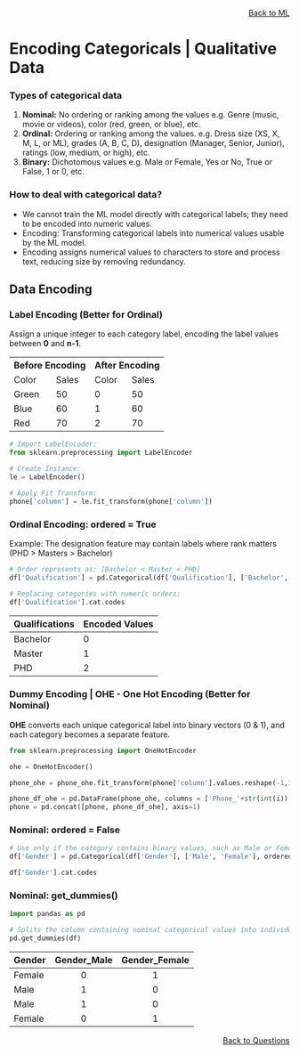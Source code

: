 <p align='right'><a align="right" href="https://github.com/KIRANKUMAR7296/Library/blob/main/Machine%20Learning/Machine%20Learning%20Models.md">Back to ML</a></p>

# Encoding Categoricals |  Qualitative Data

### Types of categorical data
1. **Nominal:** No ordering or ranking among the values e.g. Genre (music, movie or videos), color (red, green, or blue), etc.
2. **Ordinal:** Ordering or ranking among the values. e.g. Dress size (XS, X, M, L, or ML), grades (A, B, C, D), designation (Manager, Senior, Junior), ratings (low, medium, or high), etc.
3. **Binary:** Dichotomous values e.g. Male or Female, Yes or No, True or False, 1 or 0, etc.

### How to deal with categorical data?
- We cannot train the ML model directly with categorical labels; they need to be encoded into numeric values.
- Encoding: Transforming categorical labels into numerical values usable by the ML model.
- Encoding assigns numerical values to characters to store and process text, reducing size by removing redundancy.

## Data Encoding

### Label Encoding (Better for Ordinal)
Assign a unique integer to each category label, encoding the label values between **0** and **n-1**.

<table>
  <tr><th colspan=2><b>Before Encoding</b></th><th colspan=2><b>After Encoding</b></th></tr>
  <tr><td>Color</td><td>Sales</td><td>Color</td><td>Sales</td></tr>
  <tr><td>Green</td><td>50</td><td>0</td><td>50</td></tr>
  <tr><td>Blue</td><td>60</td><td>1</td><td>60</td></tr>
  <tr><td>Red</td><td>70</td><td>2</td><td>70</td></tr>
</table>

```python
# Import LabelEncoder:
from sklearn.preprocessing import LabelEncoder

# Create Instance:
le = LabelEncoder()

# Apply Fit Transform:
phone['column'] = le.fit_transform(phone['column'])
```

### Ordinal Encoding: ordered = True
Example: The designation feature may contain labels where rank matters (PHD > Masters > Bachelor)

```python
# Order represents as: [Bachelor < Master < PHD]
df['Qualification'] = pd.Categorical(df['Qualification'], ['Bachelor', 'Master', 'PHD'], ordered=True)

# Replacing categories with numeric orders:
df['Qualification'].cat.codes
```

**Qualifications** | **Encoded Values**
:--- | :---
Bachelor | 0
Master | 1
PHD | 2

### Dummy Encoding | OHE - One Hot Encoding (Better for Nominal)

**OHE** converts each unique categorical label into binary vectors (0 & 1), and each category becomes a separate feature.

```python
from sklearn.preprocessing import OneHotEncoder

ohe = OneHotEncoder()

phone_ohe = phone_ohe.fit_transform(phone['column'].values.reshape(-1,1)).toarray()

phone_df_ohe = pd.DataFrame(phone_ohe, columns = ['Phone_'+str(int(i)) for i in range(phone_ohe.shape[1])])
phone = pd.concat([phone, phone_df_ohe], axis=1)
```

### **Nominal: ordered = False**
```python
# Use only if the category contains binary values, such as Male or Female, Yes or No, Present or Absent.
df['Gender'] = pd.Categorical(df['Gender'], ['Male', 'Female'], ordered=False)

df['Gender'].cat.codes
```

### **Nominal: get_dummies()**
```python
import pandas as pd

# Splits the column containing nominal categorical values into individual columns:
pd.get_dummies(df)
```

Gender | Gender_Male | Gender_Female
:--- | :---: | :---:
Female | 0 | 1
Male | 1 | 0
Male | 1 | 0
Female | 0 | 1

<p align='right'><a align="right" href="https://github.com/KIRANKUMAR7296/Library/blob/main/Interview.md">Back to Questions</a></p>
